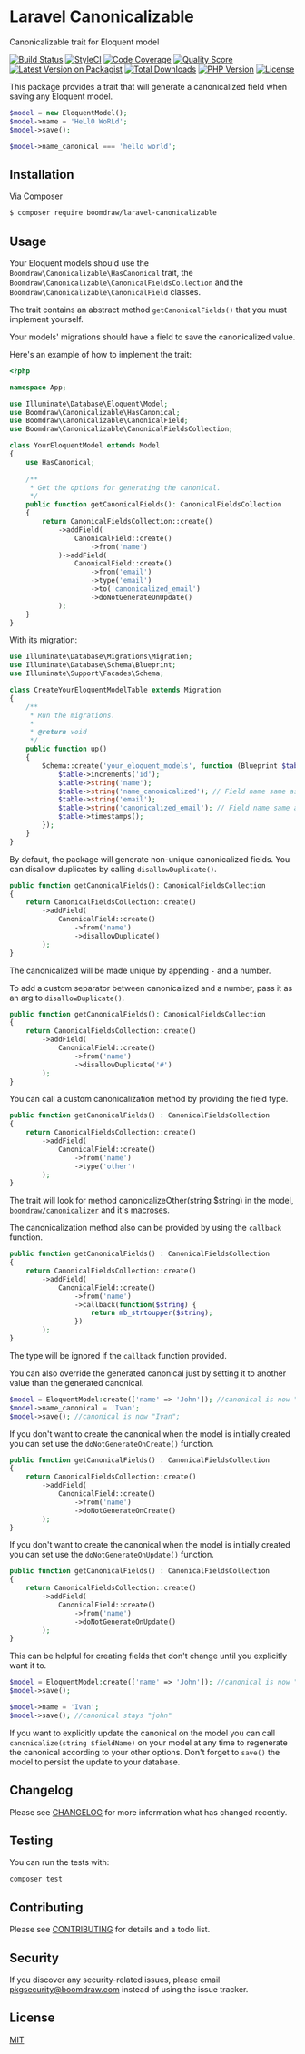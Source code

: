 # Laravel Canonicalizable

Canonicalizable trait for Eloquent model

[![Build Status](https://img.shields.io/scrutinizer/build/g/boomdraw/laravel-canonicalizable.svg?style=flat-square)](https://scrutinizer-ci.com/g/boomdraw/laravel-canonicalizable)
[![StyleCI](https://github.styleci.io/repos/226422261/shield?branch=master)](https://github.styleci.io/repos/226422261)
[![Code Coverage](https://img.shields.io/scrutinizer/coverage/g/boomdraw/laravel-canonicalizable.svg?style=flat-square)](https://scrutinizer-ci.com/g/boomdraw/laravel-canonicalizable)
[![Quality Score](https://img.shields.io/scrutinizer/g/boomdraw/laravel-canonicalizable.svg?style=flat-square)](https://scrutinizer-ci.com/g/boomdraw/laravel-canonicalizable)
[![Latest Version on Packagist](https://img.shields.io/packagist/v/boomdraw/laravel-canonicalizable?style=flat-square)](https://packagist.org/packages/boomdraw/laravel-canonicalizable)
[![Total Downloads](https://img.shields.io/packagist/dt/boomdraw/laravel-canonicalizable.svg?style=flat-square)](https://packagist.org/packages/boomdraw/laravel-canonicalizable)
[![PHP Version](https://img.shields.io/packagist/php-v/boomdraw/laravel-canonicalizable?style=flat-square)](https://packagist.org/packages/boomdraw/laravel-canonicalizable)
[![License](https://img.shields.io/packagist/l/boomdraw/laravel-canonicalizable?style=flat-square?style=flat-square)](https://packagist.org/packages/boomdraw/laravel-canonicalizable)

This package provides a trait that will generate a canonicalized field when saving any Eloquent model.

```php
$model = new EloquentModel();
$model->name = 'HeLlO WoRLd';
$model->save();

$model->name_canonical === 'hello world';
```

## Installation

Via Composer

``` bash
$ composer require boomdraw/laravel-canonicalizable
```

## Usage

Your Eloquent models should use the `Boomdraw\Canonicalizable\HasCanonical` trait,
the `Boomdraw\Canonicalizable\CanonicalFieldsCollection` and the `Boomdraw\Canonicalizable\CanonicalField` classes.

The trait contains an abstract method `getCanonicalFields()` that you must implement yourself. 

Your models' migrations should have a field to save the canonicalized value.

Here's an example of how to implement the trait:

```php
<?php

namespace App;

use Illuminate\Database\Eloquent\Model;
use Boomdraw\Canonicalizable\HasCanonical;
use Boomdraw\Canonicalizable\CanonicalField;
use Boomdraw\Canonicalizable\CanonicalFieldsCollection;

class YourEloquentModel extends Model
{
    use HasCanonical;
    
    /**
     * Get the options for generating the canonical.
     */
    public function getCanonicalFields(): CanonicalFieldsCollection
    {
        return CanonicalFieldsCollection::create()
            ->addField(
                CanonicalField::create()
                    ->from('name')
            )->addField(
                CanonicalField::create()
                    ->from('email')
                    ->type('email')
                    ->to('canonicalized_email')
                    ->doNotGenerateOnUpdate()
            );
    }
}
```

With its migration:

```php
use Illuminate\Database\Migrations\Migration;
use Illuminate\Database\Schema\Blueprint;
use Illuminate\Support\Facades\Schema;

class CreateYourEloquentModelTable extends Migration
{
    /**
     * Run the migrations.
     *
     * @return void
     */
    public function up()
    {
        Schema::create('your_eloquent_models', function (Blueprint $table) {
            $table->increments('id');
            $table->string('name');
            $table->string('name_canonicalized'); // Field name same as your `to`
            $table->string('email');
            $table->string('canonicalized_email'); // Field name same as your `to`
            $table->timestamps();
        });
    }
}
```

By default, the package will generate non-unique canonicalized fields. You can disallow duplicates by calling
`disallowDuplicate()`.

```php
public function getCanonicalFields(): CanonicalFieldsCollection
{
    return CanonicalFieldsCollection::create()
        ->addField(
            CanonicalField::create()
                ->from('name')
                ->disallowDuplicate()
        );
}
```

The canonicalized will be made unique by appending `-` and a number.

To add a custom separator between canonicalized and a number, pass it as an arg to `disallowDuplicate()`.

```php
public function getCanonicalFields(): CanonicalFieldsCollection
{
    return CanonicalFieldsCollection::create()
        ->addField(
            CanonicalField::create()
                ->from('name')
                ->disallowDuplicate('#')
        );
}
```

You can call a custom canonicalization method by providing the field type.

```php
public function getCanonicalFields() : CanonicalFieldsCollection
{
    return CanonicalFieldsCollection::create()
        ->addField(
            CanonicalField::create()
                ->from('name')
                ->type('other')
        );
}
```

The trait will look for method canonicalizeOther(string $string) in the model,
[`boomdraw/canonicalizer`](https://github.com/boomdraw/canonicalizer) and it's
[macroses](https://github.com/boomdraw/canonicalizer#canonicalizermacro). 

The canonicalization method also can be provided by using the `callback` function.

```php
public function getCanonicalFields() : CanonicalFieldsCollection
{
    return CanonicalFieldsCollection::create()
        ->addField(
            CanonicalField::create()
                ->from('name')
                ->callback(function($string) {
                    return mb_strtoupper($string);
                })
        );
}
```

The type will be ignored if the `callback` function provided.

You can also override the generated canonical just by setting it to another value than the generated canonical.

```php
$model = EloquentModel:create(['name' => 'John']); //canonical is now "john"; 
$model->name_canonical = 'Ivan';
$model->save(); //canonical is now "Ivan"; 
```

If you don't want to create the canonical when the model is initially created you can set use the `doNotGenerateOnCreate()` function.

```php
public function getCanonicalFields() : CanonicalFieldsCollection
{
    return CanonicalFieldsCollection::create()
        ->addField(
            CanonicalField::create()
                ->from('name')
                ->doNotGenerateOnCreate()
        );
}
```

If you don't want to create the canonical when the model is initially created you can set use the `doNotGenerateOnUpdate()` function.

```php
public function getCanonicalFields() : CanonicalFieldsCollection
{
    return CanonicalFieldsCollection::create()
        ->addField(
            CanonicalField::create()
                ->from('name')
                ->doNotGenerateOnUpdate()
        );
}
```

This can be helpful for creating fields that don't change until you explicitly want it to.

```php
$model = EloquentModel:create(['name' => 'John']); //canonical is now "john"; 
$model->save();

$model->name = 'Ivan';
$model->save(); //canonical stays "john"
```

If you want to explicitly update the canonical on the model you can call `canonicalize(string $fieldName)` on your model
at any time to regenerate the canonical according to your other options.
Don't forget to `save()` the model to persist the update to your database.

## Changelog

Please see [CHANGELOG](CHANGELOG.md) for more information what has changed recently.

## Testing

You can run the tests with:

```bash
composer test
```

## Contributing

Please see [CONTRIBUTING](CONTRIBUTING.md) for details and a todo list.

## Security

If you discover any security-related issues, please email [pkgsecurity@boomdraw.com](mailto:pkgsecurity@boomdraw.com) instead of using the issue tracker.

## License

[MIT](http://opensource.org/licenses/MIT)
